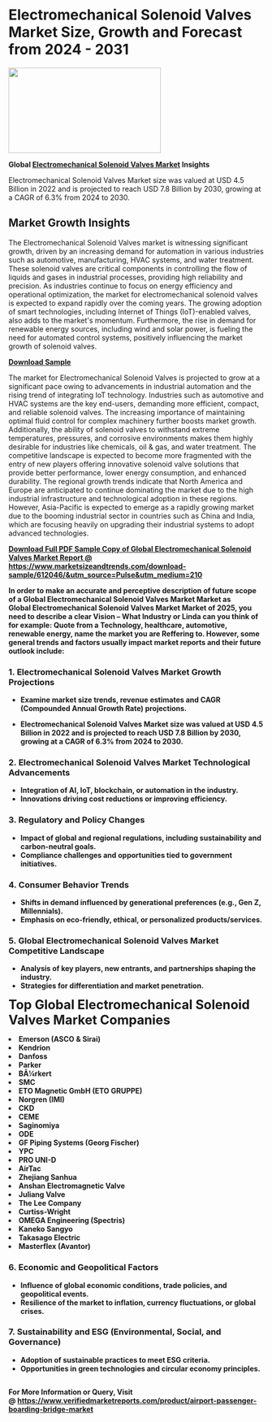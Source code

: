 <H1>Electromechanical Solenoid Valves Market Size, Growth and Forecast from 2024 - 2031</H1><img class="aligncenter size-medium wp-image-584254" src="https://thirdeyenews.in/wp-content/uploads/2024/09/Global-Market-Research-300x168.jpeg" alt="" width="300" height="168" /><p><strong>Global&nbsp;<a href="https://www.marketsizeandtrends.com/download-sample/612046/&amp;utm_source=Pulse&amp;utm_medium=210">Electromechanical Solenoid Valves Market</a> Insights</strong></p><p>Electromechanical Solenoid Valves Market size was valued at USD 4.5 Billion in 2022 and is projected to reach USD 7.8 Billion by 2030, growing at a CAGR of 6.3% from 2024 to 2030.</p><p><h2>Market Growth Insights</h2> <p>The Electromechanical Solenoid Valves market is witnessing significant growth, driven by an increasing demand for automation in various industries such as automotive, manufacturing, HVAC systems, and water treatment. These solenoid valves are critical components in controlling the flow of liquids and gases in industrial processes, providing high reliability and precision. As industries continue to focus on energy efficiency and operational optimization, the market for electromechanical solenoid valves is expected to expand rapidly over the coming years. The growing adoption of smart technologies, including Internet of Things (IoT)-enabled valves, also adds to the market's momentum. Furthermore, the rise in demand for renewable energy sources, including wind and solar power, is fueling the need for automated control systems, positively influencing the market growth of solenoid valves.</p> <p><strong><a href="#">Download Sample</a></strong></p> <p>The market for Electromechanical Solenoid Valves is projected to grow at a significant pace owing to advancements in industrial automation and the rising trend of integrating IoT technology. Industries such as automotive and HVAC systems are the key end-users, demanding more efficient, compact, and reliable solenoid valves. The increasing importance of maintaining optimal fluid control for complex machinery further boosts market growth. Additionally, the ability of solenoid valves to withstand extreme temperatures, pressures, and corrosive environments makes them highly desirable for industries like chemicals, oil & gas, and water treatment. The competitive landscape is expected to become more fragmented with the entry of new players offering innovative solenoid valve solutions that provide better performance, lower energy consumption, and enhanced durability. The regional growth trends indicate that North America and Europe are anticipated to continue dominating the market due to the high industrial infrastructure and technological adoption in these regions. However, Asia-Pacific is expected to emerge as a rapidly growing market due to the booming industrial sector in countries such as China and India, which are focusing heavily on upgrading their industrial systems to adopt advanced technologies.</p> <p><strong><a href="#"></p><p><span class=""><strong>Download Full PDF Sample Copy of Global Electromechanical Solenoid Valves Market Report</strong> @ <a href="https://www.marketsizeandtrends.com/download-sample/612046/&amp;utm_source=Pulse&amp;utm_medium=210" target="_blank">https://www.marketsizeandtrends.com/download-sample/612046/&amp;utm_source=Pulse&amp;utm_medium=210</a></span></p><p>In order to make an accurate and perceptive description of future scope of a Global&nbsp;Electromechanical Solenoid Valves Market Market as Global&nbsp;Electromechanical Solenoid Valves Market Market of 2025, you need to describe a clear Vision &ndash; What Industry or Linda can you think of for example: Quote from a Technology, healthcare, automotive, renewable energy, name the market you are Reffering to. However, some general trends and factors usually impact market reports and their future outlook include:</p><h3>1.&nbsp;<strong>Electromechanical Solenoid Valves Market Growth Projections</strong></h3><ul><li>Examine market size trends, revenue estimates and CAGR (Compounded Annual Growth Rate) projections.</li><li><p>Electromechanical Solenoid Valves Market size was valued at USD 4.5 Billion in 2022 and is projected to reach USD 7.8 Billion by 2030, growing at a CAGR of 6.3% from 2024 to 2030.</p></li></ul><h3>2.&nbsp;<strong>Electromechanical Solenoid Valves Market Technological Advancements</strong></h3><ul><li>Integration of AI, IoT, blockchain, or automation in the industry.</li><li>Innovations driving cost reductions or improving efficiency.</li></ul><h3>3.&nbsp;<strong>Regulatory and Policy Changes</strong></h3><ul><li>Impact of global and regional regulations, including sustainability and carbon-neutral goals.</li><li>Compliance challenges and opportunities tied to government initiatives.</li></ul><h3>4.&nbsp;<strong>Consumer Behavior Trends</strong></h3><ul><li>Shifts in demand influenced by generational preferences (e.g., Gen Z, Millennials).</li><li>Emphasis on eco-friendly, ethical, or personalized products/services.</li></ul><h3>5.&nbsp;<strong>Global Electromechanical Solenoid Valves Market Competitive Landscape</strong></h3><ul><li>Analysis of key players, new entrants, and partnerships shaping the industry.</li><li>Strategies for differentiation and market penetration.</li></ul><p data-pm-slice="1 1 []"><span style="color: inherit; font-family: inherit; font-size: 25px;">Top Global Electromechanical Solenoid Valves Market Companies</span></p><div class="" data-test-id=""><p><li>Emerson (ASCO & Sirai)</li><li> Kendrion</li><li> Danfoss</li><li> Parker</li><li> BÃ¼rkert</li><li> SMC</li><li> ETO Magnetic GmbH (ETO GRUPPE)</li><li> Norgren (IMI)</li><li> CKD</li><li> CEME</li><li> Saginomiya</li><li> ODE</li><li> GF Piping Systems (Georg Fischer)</li><li> YPC</li><li> PRO UNI-D</li><li> AirTac</li><li> Zhejiang Sanhua</li><li> Anshan Electromagnetic Valve</li><li> Juliang Valve</li><li> The Lee Company</li><li> Curtiss-Wright</li><li> OMEGA Engineering (Spectris)</li><li> Kaneko Sangyo</li><li> Takasago Electric</li><li> Masterflex (Avantor)</li></p></div><h3>6.&nbsp;<strong>Economic and Geopolitical Factors</strong></h3><ul><li>Influence of global economic conditions, trade policies, and geopolitical events.</li><li>Resilience of the market to inflation, currency fluctuations, or global crises.</li></ul><h3>7.&nbsp;<strong>Sustainability and ESG (Environmental, Social, and Governance)</strong></h3><ul><li>Adoption of sustainable practices to meet ESG criteria.</li><li>Opportunities in green technologies and circular economy principles.</li></ul><h2><strong style="font-size: 14px;">For More Information or Query, Visit @&nbsp;</strong><a style="background-color: #ffffff; font-size: 14px;" href="https://www.marketsizeandtrends.com/report/electromechanical-solenoid-valves-market/" target="_blank">https://www.verifiedmarketreports.com/product/airport-passenger-boarding-bridge-market</a></h2>
